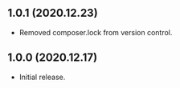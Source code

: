 ## 1.0.1 (2020.12.23)
- Removed composer.lock from version control.

## 1.0.0 (2020.12.17)
- Initial release.